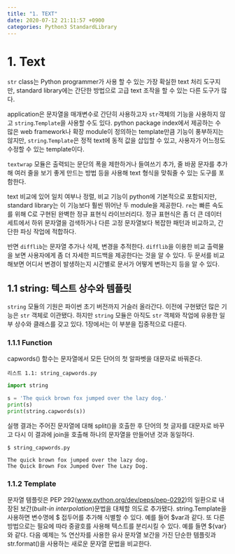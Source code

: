 ```yaml
---
title: "1. TEXT"
date: 2020-07-12 21:11:57 +0900
categories: Python3 StandardLibrary
---
```

# 1. Text
`str` class는 Python programmer가 사용 할 수 있는 가장 확실한 text 처리 도구지만, standard library에는 간단한 방법으로 고급 text 조작을 할 수 있는 다른 도구가 많다.

application은 문자열을 매개변수로 간단히 사용하고자 `str`객체의 기능을 사용하지 않고 `string`.`Template`을 사용할 수도 있다. python package index에서 제공하는 수 많은 web framework나 확장 module이 정의하는 template만큼 기능이 풍부하지는 않지만, `string`.`Template`은 정적 text에 동적 값을 삽입할 수 있고, 사용자가 어느정도 수정할 수 있는 template이다.

`textwrap` 모듈은 출력되는 문단의 폭을 제한하거나 들여쓰기 추가, 줄 바꿈 문자를 추가해 여러 줄을 보기 좋게 만드는 방법 등을 사용해 text 형식을 맞춰줄 수 있는 도구를 포함한다.

text 비교에 있어 일치 여부나 정렬, 비교 기능이 python에 기본적으로 포함되지만, standard library는 이 기능보다 훨씬 뛰어난 두 module을 제공한다. `re`는 빠른 속도를 위해 C로 구현된 완벽한 정규 표현식 라이브러리다. 정규 표현식은 좀 더 큰 데이터 세트에서 하위 문자열을 검색하거나 다른 고정 문자열보다 복잡한 패턴과 비교하고, 간단한 파싱 작업에 적합하다.

반면 `difflib`는 문자열 추가나 삭제, 변경을 추적한다. `difflib`을 이용한 비교 출력물을 보면 사용자에게 좀 더 자세한 피드백을 제공한다는 것을 알 수 있다. 두 문서를 비교해보면 어디서 변경이 발생하는지 시간별로 문서가 어떻게 변하는지 등을 알 수 있다.

## 1.1 string: 텍스트 상수와 템플릿
`string` 모듈의 기원은 파이썬 초기 버전까지 거슬러 올라간다. 이전에 구현됐던 많은 기능은 `str` 객체로 이관됐다. 하지만 `string` 모듈은 아직도 `str` 객체와 작업에 유용한 일부 상수와 클래스를 갖고 있다. 1장에서는 이 부분을 집중적으로 다룬다.

### 1.1.1 Function
capwords() 함수는 문자열에서 모든 단어의 첫 알파벳을 대문자로 바꿔준다.

`리스트 1.1: string_capwords.py`
```python
import string

s = 'The quick brown fox jumped over the lazy dog.'
print(s)
print(string.capwords(s))
```
실행 결과는 주어진 문자열에 대해 split()을 호출한 후 단어의 첫 글자를 대문자로 바꾸고 다시 이 결과에 join을 호출해 하나의 문자열을 만들어낸 것과 동일하다.
```
$ string_capwords.py

The quick brown fox jumped over the lazy dog.
The Quick Brown Fox Jumped Over The Lazy Dog.
```

### 1.1.2 Template
문자열 템플릿은 PEP 292(www.python.org/dev/peps/pep-0292)의 일환으로 내장된 보간(_built-in interpolation_)문법을 대체할 의도로 추가됐다. string.Template을 사용하면 변수명에 $ 접두어를 추가해 식별할 수 있다. 예를 들어 $var과 같다. 또 다른 방법으로는 필요에 따라 중괄호를 사용해 텍스트를 분리시킬 수 있다. 예를 들면 ${var}와 같다. 다음 예제는 % 연산자를 사용한 유사 문자열 보간을 가진 단순한 템플릿과 str.format()을 사용하는 새로운 문자열 문법을 비교한다.

[jekyll-docs]: https://jekyllrb.com/docs/home
[jekyll-gh]:   https://github.com/jekyll/jekyll
[jekyll-talk]: https://talk.jekyllrb.com/
